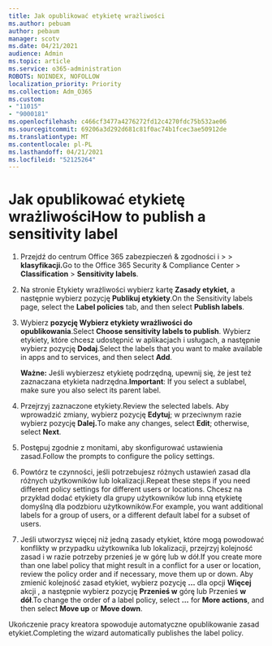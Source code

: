 ```yaml
---
title: Jak opublikować etykietę wrażliwości
ms.author: pebuam
author: pebaum
manager: scotv
ms.date: 04/21/2021
audience: Admin
ms.topic: article
ms.service: o365-administration
ROBOTS: NOINDEX, NOFOLLOW
localization_priority: Priority
ms.collection: Adm_O365
ms.custom:
- "11015"
- "9000181"
ms.openlocfilehash: c466cf3477a4276272fd12c4270fdc75b532ae06
ms.sourcegitcommit: 69206a3d292d681c81f0ac74b1fcec3ae50912de
ms.translationtype: MT
ms.contentlocale: pl-PL
ms.lasthandoff: 04/21/2021
ms.locfileid: "52125264"
---
```

# <a name="how-to-publish-a-sensitivity-label"></a><span data-ttu-id="13e74-102">Jak opublikować etykietę wrażliwości</span><span class="sxs-lookup"><span data-stu-id="13e74-102">How to publish a sensitivity label</span></span>

1. <span data-ttu-id="13e74-103">Przejdź do centrum Office 365 zabezpieczeń & zgodności i >   >  **klasyfikacji.**</span><span class="sxs-lookup"><span data-stu-id="13e74-103">Go to the Office 365 Security & Compliance Center > **Classification** > **Sensitivity labels**.</span></span>

1. <span data-ttu-id="13e74-104">Na stronie Etykiety wrażliwości wybierz kartę **Zasady etykiet,** a następnie wybierz pozycję **Publikuj etykiety**.</span><span class="sxs-lookup"><span data-stu-id="13e74-104">On the Sensitivity labels page, select the **Label policies** tab, and then select **Publish labels**.</span></span>

1. <span data-ttu-id="13e74-105">Wybierz **pozycję Wybierz etykiety wrażliwości do opublikowania**.</span><span class="sxs-lookup"><span data-stu-id="13e74-105">Select **Choose sensitivity labels to publish**.</span></span> <span data-ttu-id="13e74-106">Wybierz etykiety, które chcesz udostępnić w aplikacjach i usługach, a następnie wybierz pozycję **Dodaj**.</span><span class="sxs-lookup"><span data-stu-id="13e74-106">Select the labels that you want to make available in apps and to services, and then select **Add**.</span></span>

    <span data-ttu-id="13e74-107">**Ważne:** Jeśli wybierzesz etykietę podrzędną, upewnij się, że jest też zaznaczana etykieta nadrzędna.</span><span class="sxs-lookup"><span data-stu-id="13e74-107">**Important**: If you select a sublabel, make sure you also select its parent label.</span></span>

1. <span data-ttu-id="13e74-108">Przejrzyj zaznaczone etykiety.</span><span class="sxs-lookup"><span data-stu-id="13e74-108">Review the selected labels.</span></span> <span data-ttu-id="13e74-109">Aby wprowadzić zmiany, wybierz pozycję **Edytuj**; w przeciwnym razie wybierz pozycję **Dalej.**</span><span class="sxs-lookup"><span data-stu-id="13e74-109">To make any changes, select **Edit**; otherwise, select **Next**.</span></span>

1. <span data-ttu-id="13e74-110">Postępuj zgodnie z monitami, aby skonfigurować ustawienia zasad.</span><span class="sxs-lookup"><span data-stu-id="13e74-110">Follow the prompts to configure the policy settings.</span></span>

1. <span data-ttu-id="13e74-111">Powtórz te czynności, jeśli potrzebujesz różnych ustawień zasad dla różnych użytkowników lub lokalizacji.</span><span class="sxs-lookup"><span data-stu-id="13e74-111">Repeat these steps if you need different policy settings for different users or locations.</span></span> <span data-ttu-id="13e74-112">Chcesz na przykład dodać etykiety dla grupy użytkowników lub inną etykietę domyślną dla podzbioru użytkowników.</span><span class="sxs-lookup"><span data-stu-id="13e74-112">For example, you want additional labels for a group of users, or a different default label for a subset of users.</span></span>

1. <span data-ttu-id="13e74-113">Jeśli utworzysz więcej niż jedną zasady etykiet, które mogą powodować konflikty w przypadku użytkownika lub lokalizacji, przejrzyj kolejność zasad i w razie potrzeby przenieś je w górę lub w dół.</span><span class="sxs-lookup"><span data-stu-id="13e74-113">If you create more than one label policy that might result in a conflict for a user or location, review the policy order and if necessary, move them up or down.</span></span> <span data-ttu-id="13e74-114">Aby zmienić kolejność zasad etykiet, wybierz pozycję **...** dla opcji **Więcej** akcji , a następnie wybierz pozycję **Przenieś w** górę lub Przenieś **w dół**.</span><span class="sxs-lookup"><span data-stu-id="13e74-114">To change the order of a label policy, select **...** for **More actions**, and then select **Move up** or **Move down**.</span></span>

<span data-ttu-id="13e74-115">Ukończenie pracy kreatora spowoduje automatyczne opublikowanie zasad etykiet.</span><span class="sxs-lookup"><span data-stu-id="13e74-115">Completing the wizard automatically publishes the label policy.</span></span>